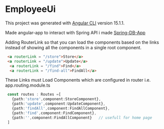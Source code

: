 # EmployeeUi

This project was generated with [Angular CLI](https://github.com/angular/angular-cli) version 15.1.1.

Made angular-app to interact with Spring API i made [Spring-DB-App](https://github.com/mananhiteshkataria/spring-db-app)

Adding RouterLink so that you can load the components based on the links instead of showing all the components in a single root component.

``` html
 <a routerLink = "/store">Store</a>
 <a routerLink = "/update">Update</a>
  <a routerLink = "/find">Find</a>
  <a routerLink = "/find-all">FindAll</a>

```
 These Links must Load Components which are configured in router i.e. app.routing.module.ts
``` typescript
 const routes : Routes =[
   {path:'store',component:StoreComponent},
   {path:'update',component:UpdateComponent},
   {path:'findAll',component:FindAllComponent},
   {path:'find',component:FindComponent},
   {path:'',component:FindAllComponent}   // usefull for home page
 ]
 ```
